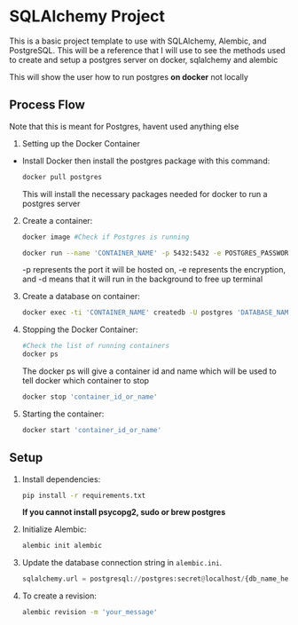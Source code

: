 # SQLAlchemy Project

This is a basic project template to use with SQLAlchemy, Alembic, and PostgreSQL. 
This will be a reference that I will use to see the methods used to create and setup a postgres server on docker, sqlalchemy and alembic

This will show the user how to run postgres __on docker__ not locally

## Process Flow
Note that this is meant for Postgres, havent used anything else

1. Setting up the Docker Container
* Install Docker then install the postgres package with this command: 
   ```bash
   docker pull postgres
   ```
   This will install the necessary packages needed for docker to run a postgres server

2. Create a container:
   ```bash
   docker image #Check if Postgres is running

   docker run --name 'CONTAINER_NAME' -p 5432:5432 -e POSTGRES_PASSWORD='your_password' -d postgres
   ```
   -p represents the port it will be hosted on, -e represents the encryption, and -d means that it will run in the background to free up terminal

3. Create a database on container:
   ```bash
   docker exec -ti 'CONTAINER_NAME' createdb -U postgres 'DATABASE_NAME_HERE'
   ```

4. Stopping the Docker Container:
   ```bash
   #Check the list of running containers
   docker ps
   ```
   The docker ps will give a container id and name which will be used to tell docker which container to stop
   ```bash
   docker stop 'container_id_or_name'
   ```

5. Starting the container:
   ```bash
   docker start 'container_id_or_name'
   ```

## Setup

1. Install dependencies:
   ```bash
   pip install -r requirements.txt
   ```
   __If you cannot install psycopg2, sudo or brew postgres__

2. Initialize Alembic:
   ```bash
   alembic init alembic
   ```

3. Update the database connection string in `alembic.ini`.
   ```python
   sqlalchemy.url = postgresql://postgres:secret@localhost/{db_name_here}
   ```

4. To create a revision: 
   ```bash
   alembic revision -m 'your_message'
   ```
